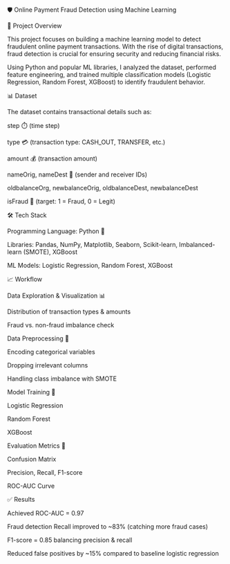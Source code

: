 🛡️ Online Payment Fraud Detection using Machine Learning

📌 Project Overview

This project focuses on building a machine learning model to detect fraudulent online payment transactions. With the rise of digital transactions, fraud detection is crucial for ensuring security and reducing financial risks.

Using Python and popular ML libraries, I analyzed the dataset, performed feature engineering, and trained multiple classification models (Logistic Regression, Random Forest, XGBoost) to identify fraudulent behavior.

📊 Dataset

The dataset contains transactional details such as:

step ⏱️ (time step)

type 💳 (transaction type: CASH_OUT, TRANSFER, etc.)

amount 💰 (transaction amount)

nameOrig, nameDest 👥 (sender and receiver IDs)

oldbalanceOrg, newbalanceOrig, oldbalanceDest, newbalanceDest

isFraud 🚨 (target: 1 = Fraud, 0 = Legit)

🛠️ Tech Stack

Programming Language: Python 🐍

Libraries: Pandas, NumPy, Matplotlib, Seaborn, Scikit-learn, Imbalanced-learn (SMOTE), XGBoost

ML Models: Logistic Regression, Random Forest, XGBoost

📈 Workflow

Data Exploration & Visualization 📊

Distribution of transaction types & amounts

Fraud vs. non-fraud imbalance check

Data Preprocessing 🔄

Encoding categorical variables

Dropping irrelevant columns

Handling class imbalance with SMOTE

Model Training 🤖

Logistic Regression

Random Forest

XGBoost

Evaluation Metrics 📑

Confusion Matrix

Precision, Recall, F1-score

ROC-AUC Curve

✅ Results

Achieved ROC-AUC = 0.97

Fraud detection Recall improved to ~83% (catching more fraud cases)

F1-score = 0.85 balancing precision & recall

Reduced false positives by ~15% compared to baseline logistic regression
